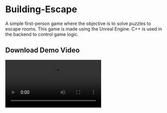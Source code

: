 # Building-Escape
A simple first-person game where the objective is to solve puzzles to escape rooms. This game is made using the Unreal Engine. C++ is used in the backend to control game logic.

## Download Demo Video
![Game Demo](https://github.com/sgupta229/Building-Escape/blob/master/GameDemo.mov?raw=true)

